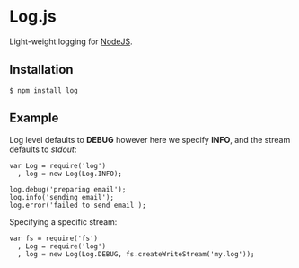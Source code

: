 
# Log.js

 Light-weight logging for [NodeJS](http://nodejs.org).

## Installation

    $ npm install log

## Example

Log level defaults to __DEBUG__ however here we specify __INFO__, and the stream defaults to _stdout_:

    var Log = require('log')
      , log = new Log(Log.INFO);

    log.debug('preparing email');
    log.info('sending email');
    log.error('failed to send email');

Specifying a specific stream:

    var fs = require('fs')
      , Log = require('log')
      , log = new Log(Log.DEBUG, fs.createWriteStream('my.log'));